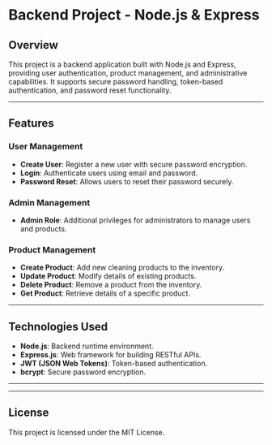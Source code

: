 # Backend Project - Node.js & Express

## Overview
This project is a backend application built with Node.js and Express, providing user authentication, product management, and administrative capabilities. It supports secure password handling, token-based authentication, and password reset functionality.

---

## Features

### User Management
- **Create User**: Register a new user with secure password encryption.
- **Login**: Authenticate users using email and password.
- **Password Reset**: Allows users to reset their password securely.

### Admin Management
- **Admin Role**: Additional privileges for administrators to manage users and products.

### Product Management
- **Create Product**: Add new cleaning products to the inventory.
- **Update Product**: Modify details of existing products.
- **Delete Product**: Remove a product from the inventory.
- **Get Product**: Retrieve details of a specific product.

---

## Technologies Used
- **Node.js**: Backend runtime environment.
- **Express.js**: Web framework for building RESTful APIs.
- **JWT (JSON Web Tokens)**: Token-based authentication.
- **bcrypt**: Secure password encryption.

---


---

## License
This project is licensed under the MIT License.
